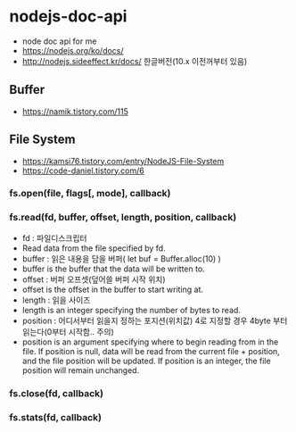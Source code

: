 # nodejs-doc-api
+ node doc api for me
+ https://nodejs.org/ko/docs/
+ http://nodejs.sideeffect.kr/docs/  한글버전(10.x 이전꺼부터 있음)

## Buffer
+ https://namik.tistory.com/115

## File System
+ https://kamsi76.tistory.com/entry/NodeJS-File-System
+ https://code-daniel.tistory.com/6

### fs.open(file, flags[, mode], callback)

### fs.read(fd, buffer, offset, length, position, callback)
+ fd : 파일디스크립터
+ Read data from the file specified by fd.
+ buffer : 읽은 내용을 담을 버퍼( let buf = Buffer.alloc(10) )
+ buffer is the buffer that the data will be written to.
+ offset : 버퍼 오프셋(덮어쓸 버퍼 시작 위치)
+ offset is the offset in the buffer to start writing at.
+ length : 읽을 사이즈
+ length is an integer specifying the number of bytes to read.
+ position : 어디서부터 읽을지 정하는 포지션(위치값) 4로 지정할 경우 4byte 부터 읽는다(0부터 시작함.. 주의)
+ position is an argument specifying where to begin reading from in the file. If position is null, data will be read from the current file + position, and the file position will be updated. If position is an integer, the file position will remain unchanged.

### fs.close(fd, callback)

### fs.stats(fd, callback)



